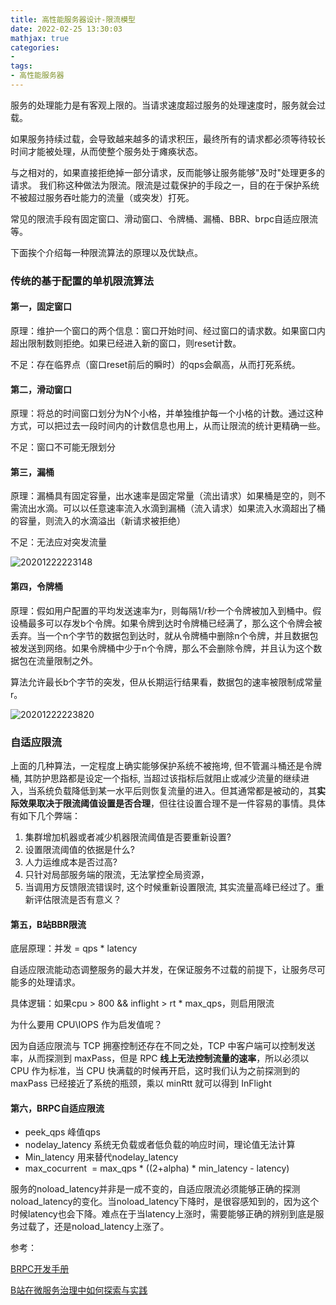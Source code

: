 ```yaml
---
title: 高性能服务器设计-限流模型
date: 2022-02-25 13:30:03
mathjax: true
categories:
- 
tags: 
- 高性能服务器
---
```


服务的处理能力是有客观上限的。当请求速度超过服务的处理速度时，服务就会过载。

如果服务持续过载，会导致越来越多的请求积压，最终所有的请求都必须等待较长时间才能被处理，从而使整个服务处于瘫痪状态。

与之相对的，如果直接拒绝掉一部分请求，反而能够让服务能够"及时"处理更多的请求。 我们称这种做法为限流。限流是过载保护的手段之一，目的在于保护系统不被超过服务吞吐能力的流量（或突发）打死。

常见的限流手段有固定窗口、滑动窗口、令牌桶、漏桶、BBR、brpc自适应限流等。

下面挨个介绍每一种限流算法的原理以及优缺点。

### 传统的基于配置的单机限流算法

#### 第一，固定窗口

原理：维护一个窗口的两个信息：窗口开始时间、经过窗口的请求数。如果窗口内超出限制数则拒绝。如果已经进入新的窗口，则reset计数。

不足：存在临界点（窗口reset前后的瞬时）的qps会飙高，从而打死系统。

#### 第二，滑动窗口

原理：将总的时间窗口划分为N个小格，并单独维护每一个小格的计数。通过这种方式，可以把过去一段时间内的计数信息也用上，从而让限流的统计更精确一些。

不足：窗口不可能无限划分

#### 第三，漏桶

原理：漏桶具有固定容量，出水速率是固定常量（流出请求）如果桶是空的，则不需流出水滴。可以以任意速率流入水滴到漏桶（流入请求）如果流入水滴超出了桶的容量，则流入的水滴溢出（新请求被拒绝）

不足：无法应对突发流量

![20201222223148](http://cdn.b5mang.com/20201222223148.png)

#### 第四，令牌桶

原理：假如用户配置的平均发送速率为r，则每隔1/r秒一个令牌被加入到桶中。假设桶最多可以存发b个令牌。如果令牌到达时令牌桶已经满了，那么这个令牌会被丢弃。当一个n个字节的数据包到达时，就从令牌桶中删除n个令牌，并且数据包被发送到网络。如果令牌桶中少于n个令牌，那么不会删除令牌，并且认为这个数据包在流量限制之外。

算法允许最长b个字节的突发，但从长期运行结果看，数据包的速率被限制成常量r。

![20201222223820](http://cdn.b5mang.com/20201222223820.png)

### 自适应限流

上面的几种算法，一定程度上确实能够保护系统不被拖垮, 但不管漏斗桶还是令牌桶, 其防护思路都是设定一个指标, 当超过该指标后就阻止或减少流量的继续进入，当系统负载降低到某一水平后则恢复流量的进入。但其通常都是被动的，其**实际效果取决于限流阈值设置是否合理**，但往往设置合理不是一件容易的事情。具体有如下几个弊端：

1. 集群增加机器或者减少机器限流阈值是否要重新设置?
2. 设置限流阈值的依据是什么?
3. 人力运维成本是否过高?
4. 只针对局部服务端的限流，无法掌控全局资源，
5. 当调用方反馈限流错误时, 这个时候重新设置限流, 其实流量高峰已经过了。重新评估限流是否有意义？

#### 第五，B站BBR限流

底层原理：并发 = qps * latency

自适应限流能动态调整服务的最大并发，在保证服务不过载的前提下，让服务尽可能多的处理请求。

具体逻辑：如果cpu > 800 && inflight >  rt * max_qps，则启用限流

为什么要用 CPU\IOPS 作为启发值呢？

因为自适应限流与 TCP 拥塞控制还存在不同之处，TCP 中客户端可以控制发送率，从而探测到 maxPass，但是 RPC **线上无法控制流量的速率**，所以必须以 CPU 作为标准，当 CPU 快满载的时候再开启，这时我们认为之前探测到的 maxPass 已经接近了系统的瓶颈，乘以 minRtt 就可以得到 InFlight

#### 第六，BRPC自适应限流

- peek_qps 峰值qps
- nodelay_latency 系统无负载或者低负载的响应时间，理论值无法计算
- Min_latency 用来替代nodelay_latency
- max_cocurrent  = max_qps \* ((2+alpha) \* min_latency - latency)

服务的noload_latency并非是一成不变的，自适应限流必须能够正确的探测noload_latency的变化。当noload_latency下降时，是很容感知到的，因为这个时候latency也会下降。难点在于当latency上涨时，需要能够正确的辨别到底是服务过载了，还是noload_latency上涨了。

参考：

[BRPC开发手册](http://www.mianshigee.com/tutorial/incubator-brpc/1778a50865eb3518.md)

[B站在微服务治理中如何探索与实践](https://xueqiu.com/9217191040/139169952)
